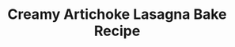 ---
title: Creamy Artichoke Lasagna Bake Recipe 
source: Food Republic
source_url: http://www.foodrepublic.com/2011/12/06/creamy-artichoke-lasagna-bake-recipe
yield: 12
active_time: 50 minutes
total_time: 
tags: 
  - italian
  - entrees
image: /uploads/ArtichokeLasagna.jpg
ingredients: |-
  * 9 sheets lasagna noodles, dry 
  * 3 tablespoons olive oil 
  * 2 9-ounce packages frozen artichoke hearts, thawed and halved lengthwise 
  * 1/2 cup pine nuts 
  * 4 cloves garlic, minced 
  * 1 15-ounce carton ricotta cheese 
  * 1 cup Parmesan cheese, finely shredded 
  * 1 cup snipped fresh basil 
  * 1 egg 
  * 3/4 teaspoon salt 
  * 1 cup chicken or vegetable broth 
  * 1/4 cup all-purpose flour 
  * 2 cups half-and-half or light cream 
instructions: |-
  * Preheat oven to 350°F. Cook lasagna noodles according to package directions; drain. Rinse with cold water; drain again. Place lasagna noodles in a single layer on a sheet of foil; set aside. 
  * In a large saucepan heat 2 tablespoons of the oil over medium heat. Add artichokes, pine nuts and half of the garlic. Cook for 2 to 3 minutes or until artichokes are tender, stirring frequently. Transfer to a large bowl. 
  * Stir in ricotta cheese, 1/2 cup of the Parmesan cheese, 1/2 cup of the basil, the egg and the salt. 
  * For sauce, in a small bowl combine broth and flour. In the same saucepan heat the remaining 1 tablespoon oil over medium heat. 
  * Add the remaining garlic; cook and stir until garlic is tender. 
  * Stir in flour mixture and half-and-half. Cook and stir until mixture is thickened and bubbly. 
  * Remove from heat. Stir in the remaining 1/2 cup basil. 
  * In a small bowl combine the mozzarella cheese and the remaining 1/2 cup Parmesan cheese. 
  * Spread about 1 cup of sauce evenly in an un greased 3-quart rectangular baking dish. 
  * Arrange three of the cooked lasagna noodles over the sauce in dish. Spread with one-third of the artichoke mixture and one-third of the remaining sauce. Sprinkle with 1/2 cup of the mozzarella mixture. 
  * Repeat layers two more times, starting with the noodles and ending with mozzarella mixture. 
  * Bake, uncovered, for 35 to 40 minutes or until edges are bubbly and top is lightly browned. Let stand for 15 minutes before serving. 
---